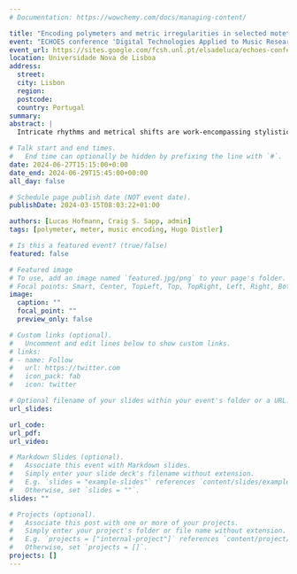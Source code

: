 ```yaml
---
# Documentation: https://wowchemy.com/docs/managing-content/

title: "Encoding polymeters and metric irregularities in selected motets from Hugo Distler's Der Jahrkreis op. 5 using different music encoding formats"
event: "ECHOES conference 'Digital Technologies Applied to Music Research: Methodologies, Projects and Challenges'"
event_url: https://sites.google.com/fcsh.unl.pt/elsadeluca/echoes-conference
location: Universidade Nova de Lisboa
address:
  street:
  city: Lisbon
  region:
  postcode:
  country: Portugal
summary:
abstract: | 
  Intricate rhythms and metrical shifts are work-encompassing stylistic characteristics of German composer Hugo Distler (1908-42). Such complex temporal structures in particular pose certain challenges for music encoding and computational analysis. In general, changes in Distler’s metrical notation can be recognised: while his early works feature conventional bar lines, Distler’s later compositions in particular increasingly show attempts to express individual metrical intentions in the common Western music notation system. These include frequent changes of meter in the individual voices in polyphonic pieces, groups of notes connected by beams across bar lines, and even the replacement of bar lines with Mensurstriche (an early twentieth-century notation in which bar lines between the staves indicate sections of equal length), caesuras and breath marks. Based on the example of Distler’s motet “O Heiland, reiß die Himmel auf” from the 52 three-part motets comprising collection Der Jahrkreis op. 5, we investigate possibilities and limitations of digital music encoding formats, such as Humdrum’s **kern, MusicXML and MEI. With the prospect of a digital corpus study in **kern, we propose a preliminary Bayesian model for analysing polymeters and metrical irregularities. Taking into account that Distler's voice leading frequently alludes to the linearity of a Renaissance motet, we also consider the encoding of polymeters in mensural notation.

# Talk start and end times.
#   End time can optionally be hidden by prefixing the line with `#`.
date: 2024-06-27T15:15:00+0:00
date_end: 2024-06-29T15:45:00+00:00
all_day: false

# Schedule page publish date (NOT event date).
publishDate: 2024-03-15T08:03:22+01:00

authors: [Lucas Hofmann, Craig S. Sapp, admin]
tags: [polymeter, meter, music encoding, Hugo Distler]

# Is this a featured event? (true/false)
featured: false

# Featured image
# To use, add an image named `featured.jpg/png` to your page's folder. 
# Focal points: Smart, Center, TopLeft, Top, TopRight, Left, Right, BottomLeft, Bottom, BottomRight.
image:
  caption: ""
  focal_point: ""
  preview_only: false

# Custom links (optional).
#   Uncomment and edit lines below to show custom links.
# links:
# - name: Follow
#   url: https://twitter.com
#   icon_pack: fab
#   icon: twitter

# Optional filename of your slides within your event's folder or a URL.
url_slides:

url_code:
url_pdf:
url_video:

# Markdown Slides (optional).
#   Associate this event with Markdown slides.
#   Simply enter your slide deck's filename without extension.
#   E.g. `slides = "example-slides"` references `content/slides/example-slides.md`.
#   Otherwise, set `slides = ""`.
slides: ""

# Projects (optional).
#   Associate this post with one or more of your projects.
#   Simply enter your project's folder or file name without extension.
#   E.g. `projects = ["internal-project"]` references `content/project/deep-learning/index.md`.
#   Otherwise, set `projects = []`.
projects: []
---
```

